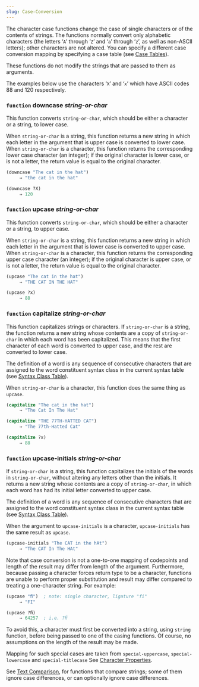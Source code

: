 ```yaml
---
slug: Case-Conversion
---
```


The character case functions change the case of single characters or of the contents of strings. The functions normally convert only alphabetic characters (the letters ‘`A`’ through ‘`Z`’ and ‘`a`’ through ‘`z`’, as well as non-ASCII letters); other characters are not altered. You can specify a different case conversion mapping by specifying a case table (see [Case Tables](Case-Tables)).

These functions do not modify the strings that are passed to them as arguments.

The examples below use the characters ‘`X`’ and ‘`x`’ which have ASCII codes 88 and 120 respectively.

### <span className="tag function">`function`</span> **downcase** *string-or-char*

This function converts `string-or-char`, which should be either a character or a string, to lower case.

When `string-or-char` is a string, this function returns a new string in which each letter in the argument that is upper case is converted to lower case. When `string-or-char` is a character, this function returns the corresponding lower case character (an integer); if the original character is lower case, or is not a letter, the return value is equal to the original character.

```lisp
(downcase "The cat in the hat")
     ⇒ "the cat in the hat"

(downcase ?X)
     ⇒ 120
```

### <span className="tag function">`function`</span> **upcase** *string-or-char*

This function converts `string-or-char`, which should be either a character or a string, to upper case.

When `string-or-char` is a string, this function returns a new string in which each letter in the argument that is lower case is converted to upper case. When `string-or-char` is a character, this function returns the corresponding upper case character (an integer); if the original character is upper case, or is not a letter, the return value is equal to the original character.

```lisp
(upcase "The cat in the hat")
     ⇒ "THE CAT IN THE HAT"

(upcase ?x)
     ⇒ 88
```

### <span className="tag function">`function`</span> **capitalize** *string-or-char*

This function capitalizes strings or characters. If `string-or-char` is a string, the function returns a new string whose contents are a copy of `string-or-char` in which each word has been capitalized. This means that the first character of each word is converted to upper case, and the rest are converted to lower case.

The definition of a word is any sequence of consecutive characters that are assigned to the word constituent syntax class in the current syntax table (see [Syntax Class Table](Syntax-Class-Table)).

When `string-or-char` is a character, this function does the same thing as `upcase`.

```lisp
(capitalize "The cat in the hat")
     ⇒ "The Cat In The Hat"
```



```lisp
(capitalize "THE 77TH-HATTED CAT")
     ⇒ "The 77th-Hatted Cat"
```



```lisp
(capitalize ?x)
     ⇒ 88
```

### <span className="tag function">`function`</span> **upcase-initials** *string-or-char*

If `string-or-char` is a string, this function capitalizes the initials of the words in `string-or-char`, without altering any letters other than the initials. It returns a new string whose contents are a copy of `string-or-char`, in which each word has had its initial letter converted to upper case.

The definition of a word is any sequence of consecutive characters that are assigned to the word constituent syntax class in the current syntax table (see [Syntax Class Table](Syntax-Class-Table)).

When the argument to `upcase-initials` is a character, `upcase-initials` has the same result as `upcase`.

```lisp
(upcase-initials "The CAT in the hAt")
     ⇒ "The CAT In The HAt"
```

Note that case conversion is not a one-to-one mapping of codepoints and length of the result may differ from length of the argument. Furthermore, because passing a character forces return type to be a character, functions are unable to perform proper substitution and result may differ compared to treating a one-character string. For example:

```lisp
(upcase "ﬁ")  ; note: single character, ligature "fi"
     ⇒ "FI"
```

```lisp
(upcase ?ﬁ)
     ⇒ 64257  ; i.e. ?ﬁ
```

To avoid this, a character must first be converted into a string, using `string` function, before being passed to one of the casing functions. Of course, no assumptions on the length of the result may be made.

Mapping for such special cases are taken from `special-uppercase`, `special-lowercase` and `special-titlecase` See [Character Properties](Character-Properties).

See [Text Comparison](Text-Comparison), for functions that compare strings; some of them ignore case differences, or can optionally ignore case differences.
